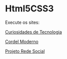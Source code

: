 # Html5CSS3
 Execute os sites:
 
<a href="https://kam1hate.github.io/Html5CSS3/SiteAndroidLogo/android.html">Curiosidades de Tecnologia</a>

<a href="https://kam1hate.github.io/Html5CSS3/Projeto-Cordel/index.html">Cordel Moderno</a>

<a href="https://kam1hate.github.io/Html5CSS3/Projeto-RedeSocial/index.html">Projeto Rede Social</a>
